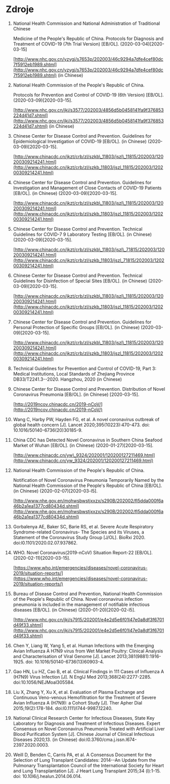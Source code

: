 # Zdroje

1. National Health Commission and National Administration of Traditional Chinese

   Medicine of the People\'s Republic of China. Protocols for Diagnosis and Treatment of COVID-19 \(7th Trial Version\) \[EB/OL\]. \(2020-03-04\)\[2020-03-15\]

   [http://www.nhc.gov.cn/yzygj/s7653p/202003/46c9294a7dfe4cef80dc7f5912eb1989.shtml](http://www.nhc.gov.cn/yzygj/s7653p/202003/46c9294a7dfe4cef80dc7f5912eb1989.shtml) \(in Chinese\)

2. National Health Commission of the People\'s Republic of China.

   Protocols for Prevention and Control of COVID-19 \(6th Version\) \[EB/OL\]. \(2020-03-09\)\[2020-03-15\].

   [http://www.nhc.gov.cn/jkj/s3577/202003/4856d5b0458141fa9f376853224d41d7.shtml](http://www.nhc.gov.cn/jkj/s3577/202003/4856d5b0458141fa9f376853224d41d7.shtml) \(in Chinese\)

3. Chinese Center for Disease Control and Prevention. Guidelines for Epidemiological Investigation of COVID-19 \[EB/OL\]. \(in Chinese\) \(2020-03-09\)\[2020-03-15\].

   [http://www.chinacdc.cn/jkzt/crb/zl/szkb\_11803/jszl\_11815/202003/120200309214241.html](http://www.chinacdc.cn/jkzt/crb/zl/szkb_11803/jszl_11815/202003/120200309214241.html)

4. Chinese Center for Disease Control and Prevention. Guidelines for Investigation and Management of Close Contacts of COVID-19 Patients \[EB/OL\]. \(in Chinese\) \(2020-03-09\)\[2020-03-15\].

   [http://www.chinacdc.cn/jkzt/crb/zl/szkb\_11803/jszl\_11815/202003/120200309214241.html](http://www.chinacdc.cn/jkzt/crb/zl/szkb_11803/jszl_11815/202003/120200309214241.html)

5. Chinese Center for Disease Control and Prevention. Technical Guidelines for COVID-7 9 Laboratory Testing \[EB/OL\]. \(in Chinese\) \(2020-03-09\)\[2020-03-15\].

   [http://www.chinacdc.cn/jkzt/crb/zl/szkb\_11803/jszl\_71815/202003/120200309214241.html](http://www.chinacdc.cn/jkzt/crb/zl/szkb_11803/jszl_71815/202003/120200309214241.html)

6. Chinese Center for Disease Control and Prevention. Technical Guidelines for Disinfection of Special Sites \[EB/OL\]. \(in Chinese\) \(2020-03-09\)\[2020-03-15\].

   [http://www.chinacdc.cn/jkzt/crb/zl/szkb\_11803/jszl\_11815/202003/120200309214241.html](http://www.chinacdc.cn/jkzt/crb/zl/szkb_11803/jszl_11815/202003/120200309214241.html)

7. Chinese Center for Disease Control and Prevention. Guidelines for Personal Protection of Specific Groups \[EB/OL\]. \(in Chinese\) \(2020-03-09\)\[2020-03-15\].

   [http://www.chinacdc.cn/jkzt/crb/zl/szkb\_11803/jszl\_11815/202003/120200309214241.html](http://www.chinacdc.cn/jkzt/crb/zl/szkb_11803/jszl_11815/202003/120200309214241.html)

8. Technical Guidelines for Prevention and Control of COVID-19, Part 3: Medical Institutions, Local Standards of Zhejiang Province DB33/T2241.3--2020. Hangzhou, 2020 \(in Chinese\)

9. Chinese Center for Disease Control and Prevention. Distribution of Novel Coronavirus Pneumonia \[EB/OL\]. \(in Chinese\) \[2020-03-15\].

   [http://2019ncov.chinacdc.cn/2019-nCoV/](http://2019ncov.chinacdc.cn/2019-nCoV/)

10. Wang C, Harby PW, Hayden FG, et al. A novel coronavirus outbreak of global health concern \[J\]. Lancet 2020;395\(10223\):470-473. doi: 10.1016/50140-6736\(20\)30185-9.

11. China CDC has Detected Novel Coronavirus in Southern China Seafood Market of Wuhan \[EB/OL\]. \(in Chinese\) \(2020-01-27\)\[2020-03-15\].

    [http://www.chinacdc.cn/yw\_9324/202001/120200127211469.html](http://www.chinacdc.cn/yw_9324/202001/120200127211469.html)

12. National Health Commission of the People\'s Republic of China.

    Notification of Novel Coronavirus Pneumonia Temporarily Named by the National Health Commission of the People\'s Republic of China \[EB/OL\]. \(in Chinese\) \(2020-02-07\)\[2020-03-l5\].

    [http://www.nhe.gov.en/mohwsbwstjxxzx/s290B/202002/fl5dda000f6a46b2a1ea1377cd80434d.shtml](http://www.nhe.gov.en/mohwsbwstjxxzx/s290B/202002/fl5dda000f6a46b2a1ea1377cd80434d.shtml)

13. Gorbalenya AE, Baker SC, Barie RS, et al. Severe Acute Respiratory Syndrome-related Coronavirus- The Species and its Viruses, a Statement of the Coronavirus Study Group \[J/OL\]. BioRxi 2020. doi:l0.1101/2020.02.07.937862.

14. WHO. Novel Coronavirus\(2019-nCoV\) Situation Report-22 \[EB/OL\]. \(2020-02-11\)\[2020-03-15\]. 

    [https://www.who.int/emergencies/diseases/novel-coronavirus-2019/situation-reports/](https://www.who.int/emergencies/diseases/novel-coronavirus-2019/situation-reports/)

15. Bureau of Disease Control and Prevention, National Health Commission of the People\'s Republic of China. Novel coronavirus infection pneumonia is included in the management of notifiable infectious diseases \[EB/OL\]. \(in Chinese\) \(2020-01-20\)\[2020-02-l5\]. 
    
    [http://www.nhc.gov.cn/jkj/s7915/202001/e4e2d5e6f01l47e0a8df3f6701d49f33.shtml](http://www.nhc.gov.cn/jkj/s7915/202001/e4e2d5e6f01l47e0a8df3f6701d49f33.shtml)



16. Chen Y, Liang W, Yang 5, et al. Human Infections with the Emerging Avian Influenza A H7N9 virus from Wet Market Poultry: Clinical Analysis and Characterisation of Viral Genome \[J\]. Lancet 2013;381\(9881\):1916-1925. doi: 10.1016/50140-6736\(13\)60903-4.

17. Gao HN, Lu HZ, Cao B, et al. Clinical Findings in 111 Cases of Influenza A \(H7N9\) Virus Infection \[J\]. N EnglJ Med 2013;368\(24\):2277-2285. doi:10.1056/NEJMoal305584.

18. Liu X, Zhang Y, Xu X, et al. Evaluation of Plasma Exchange and Continuous Veno-venous Hemofiltration for the Treatment of Severe Avian Influenza A \(H7N9\): a Cohort Study \[J\]. Ther Apher Dial 2015;19\(2\):178-184. doi:l0.1111/l744-9987.12240.

19. National Clinical Research Center for Infectious Diseases, State Key Laboratory for Diagnosis and Treatment of Infectious Diseases. Expert Consensus on Novel Coronavirus Pneumonia Treated with Artificial Liver Blood Purification System \[J\]. Chinese Journal of Clinical Infectious Diseases 2020,13. \(in Chinese\) doi:l0.3760/cma.j.issn.l674-2397.2020.0003.

20. Weill D, Benden C, Carris PA, et al. A Consensus Document for the Selection of Lung Transplant Candidates: 2014--An Update from the Pulmonary Transplantation Council of the International Society for Heart and Lung Transplantation \[J\]. J Heart Lung Transplant 2015;34 \(l\):1-15. doi: 10.10l6/j.healun.2014.06.014.

